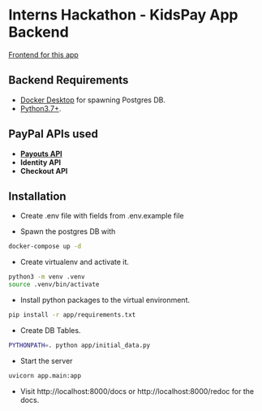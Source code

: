 # Interns Hackathon - KidsPay App Backend
<!-- TODO  add some description-->
[Frontend for this app](https://github.paypal.com/naveikumar/frontEnd)

## Backend Requirements

* [Docker Desktop](https://www.docker.com/products/docker-desktop) for spawning Postgres DB.
* [Python3.7+](https://www.python.org/downloads/).

## PayPal APIs used

* [**Payouts API**](app/core/paypal_admin.py)
* **Identity API**
* **Checkout API**


## Installation
* Create .env file with fields from .env.example file

* Spawn the postgres DB with

```bash
docker-compose up -d
```

* Create virtualenv and activate it.

```bash
python3 -m venv .venv
source .venv/bin/activate
```

* Install python packages to the virtual environment.

```bash
pip install -r app/requirements.txt
```

* Create DB Tables.

```bash
PYTHONPATH=. python app/initial_data.py
```

* Start the server

```bash
uvicorn app.main:app
```

* Visit http://localhost:8000/docs or http://localhost:8000/redoc for the docs.
